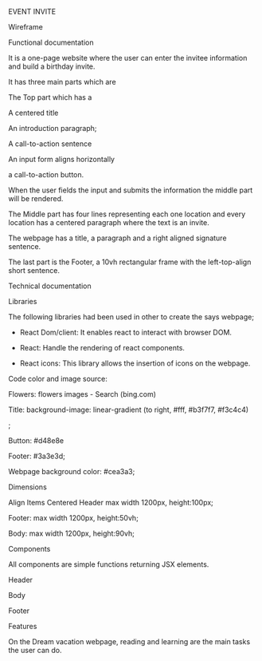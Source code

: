 EVENT INVITE 

 

Wireframe 

 

 

Functional documentation 

It is a one-page website where the user can enter the invitee information and build a birthday invite. 

It has three main parts which are  

The Top part which has a 

A centered title 

An introduction paragraph; 

A call-to-action sentence 

An input form aligns horizontally 

 a call-to-action button. 

When the user fields the input and submits the information the middle part will be rendered. 

The Middle part has four lines representing each one location and every location has a centered paragraph where the text is an invite.  

The webpage has a title, a paragraph and a right aligned signature sentence.  

The last part is the Footer, a 10vh rectangular frame with the left-top-align short sentence. 

Technical documentation 

 

Libraries 

The following libraries had been used in other to create the says webpage; 

- React Dom/client: It enables react to interact with browser DOM. 

- React: Handle the rendering of react components. 

- React icons: This library allows the insertion of icons on the webpage. 

 

 

Code color and image source: 

Flowers: flowers images - Search (bing.com) 

 

 

 

Title: background-image: linear-gradient (to right, #fff, #b3f7f7, #f3c4c4) 

; 

Button: #d48e8e 

Footer: #3a3e3d; 

Webpage background color: #cea3a3; 

 

 

Dimensions  

Align Items Centered Header max width 1200px, height:100px; 

Footer: max width 1200px, height:50vh; 

Body: max width 1200px, height:90vh; 

 

 

Components 

All components are simple functions returning JSX elements. 

Header 

Body 

Footer 

Features 

On the Dream vacation webpage, reading and learning are the main tasks the user can do. 

 
